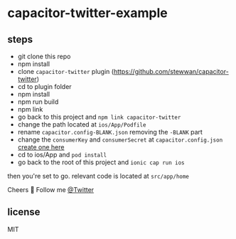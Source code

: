 # capacitor-twitter-example

## steps

- git clone this repo
- npm install
- clone `capacitor-twitter` plugin (https://github.com/stewwan/capacitor-twitter)
- cd to plugin folder
- npm install
- npm run build
- npm link
- go back to this project and `npm link capacitor-twitter`
- change the path located at `ios/App/Podfile`
- rename `capacitor.config-BLANK.json` removing the `-BLANK` part
- change the `consumerKey` and `consumerSecret` at `capacitor.config.json` [create one here](https://developer.twitter.com)
- cd to ios/App and `pod install`
- go back to the root of this project and `ionic cap run ios`

then you're set to go. relevant code is located at `src/app/home`

Cheers 🍻 Follow me [@Twitter](https://twitter.com/StewanSilva)

## license

MIT
